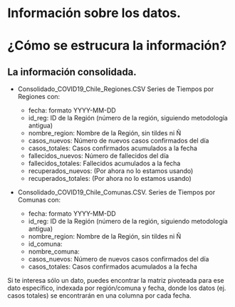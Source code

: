 # Información sobre los datos.



# ¿Cómo se estrucura la información?
## La información consolidada.
* Consolidado_COVID19_Chile_Regiones.CSV Series de Tiempos por Regiones con:
	* fecha: formato YYYY-MM-DD
	* id_reg: ID de la Región (número de la región, siguiendo metodología antigua)
	* nombre_region: Nombre de la Región, sin tildes ni Ñ
	* casos_nuevos: Número de nuevos casos confirmados del día
	* casos_totales: Casos confirmados acumulados a la fecha
	* fallecidos_nuevos: Número de fallecidos del día
	* fallecidos_totales: Fallecidos acumulados a la fecha
	* recuperados_nuevos: (Por ahora no lo estamos usando)
	* recuperados_totales: (Por ahora no lo estamos usando)

* Consolidado_COVID19_Chile_Comunas.CSV. Series de Tiempos por Comunas con:
	* fecha: formato YYYY-MM-DD
	* id_reg: ID de la Región (número de la región, siguiendo metodología antigua)
	* nombre_region: Nombre de la Región, sin tildes ni Ñ
	* id_comuna:
	* nombre_comuna:
	* casos_nuevos: Número de nuevos casos confirmados del día
	* casos_totales: Casos confirmados acumulados a la fecha
	
Si te interesa sólo un dato, puedes encontrar la matriz pivoteada para ese dato específico, indexada por región/comuna y fecha, donde los datos (ej. casos totales) se encontrarán en una columna por cada fecha. 
